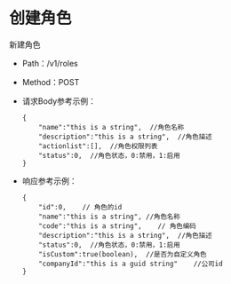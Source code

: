 # 创建角色
新建角色

- Path：/v1/roles

- Method：POST

- 请求Body参考示例：

    ```
    {
        "name":"this is a string",  //角色名称
        "description":"this is a string",  //角色描述
        "actionlist":[],  //角色权限列表
        "status":0,  //角色状态，0:禁用，1:启用
    }    
    ```

- 响应参考示例：

    ```
    {
        "id":0,    // 角色的id
        "name":"this is a string", //角色名称
        "code":"this is a string",    // 角色编码
        "description":"this is a string",  //角色描述
        "status":0,  //角色状态，0:禁用，1:启用
        "isCustom":true(boolean),  //是否为自定义角色
        "companyId":"this is a guid string"    //公司id
    }    
    ```